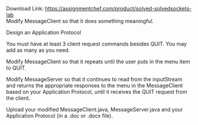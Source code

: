 Download Link: https://assignmentchef.com/product/solved-solvedsockets-lab
<br>
Modify MessageClient so that it does something meaningful.

Design an Application Protocol

You must have at least 3 client request commands besides QUIT. You may add as many as you need.

Modify MessageClient so that it repeats until the user puts in the menu item to QUIT.

Modify MessageServer so that it continues to read from the inputStream and returns the appropriate responses to the menu in the MessageClient based on your Application Protocol, until it receives the QUIT request from the client.

Upload your modified MessageClient.java, MessageServer.java and your Application Protocol (in a .doc or .docx file).